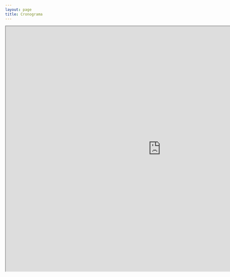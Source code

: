 ```yaml
---
layout: page
title: Cronograma
---
```




<iframe style="overflow:hidden;height:800px;width:200%"  src="https://docs.google.com/spreadsheets/d/e/2PACX-1vR2oD8bC-WIkjc0HuRJJ8-qOTe1ROGuByT59cgGr_hbNyQ5sCJht47UtxoTtyXljNvkK-TOBDNnfKzY/pubhtml?widget=true&amp;headers=false"></iframe>
